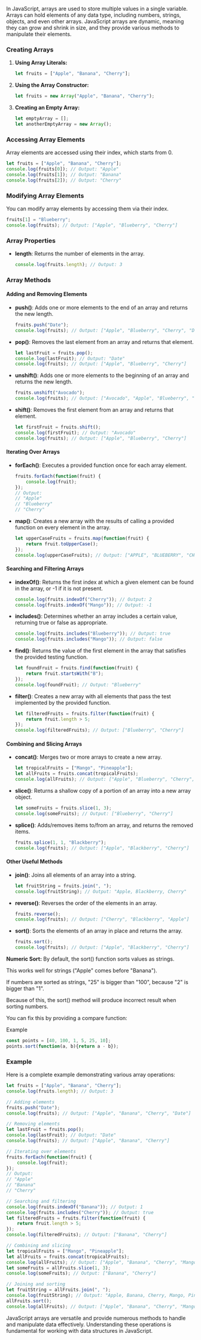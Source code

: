 In JavaScript, arrays are used to store multiple values in a single variable. Arrays can hold elements of any data type, including numbers, strings, objects, and even other arrays. JavaScript arrays are dynamic, meaning they can grow and shrink in size, and they provide various methods to manipulate their elements.

### Creating Arrays

1. **Using Array Literals:**
   ```javascript
   let fruits = ["Apple", "Banana", "Cherry"];
   ```

2. **Using the Array Constructor:**
   ```javascript
   let fruits = new Array("Apple", "Banana", "Cherry");
   ```

3. **Creating an Empty Array:**
   ```javascript
   let emptyArray = [];
   let anotherEmptyArray = new Array();
   ```

### Accessing Array Elements

Array elements are accessed using their index, which starts from 0.

```javascript
let fruits = ["Apple", "Banana", "Cherry"];
console.log(fruits[0]); // Output: "Apple"
console.log(fruits[1]); // Output: "Banana"
console.log(fruits[2]); // Output: "Cherry"
```

### Modifying Array Elements

You can modify array elements by accessing them via their index.

```javascript
fruits[1] = "Blueberry";
console.log(fruits); // Output: ["Apple", "Blueberry", "Cherry"]
```

### Array Properties

- **length**: Returns the number of elements in the array.
  ```javascript
  console.log(fruits.length); // Output: 3
  ```

### Array Methods

#### Adding and Removing Elements

- **push()**: Adds one or more elements to the end of an array and returns the new length.
  ```javascript
  fruits.push("Date");
  console.log(fruits); // Output: ["Apple", "Blueberry", "Cherry", "Date"]
  ```

- **pop()**: Removes the last element from an array and returns that element.
  ```javascript
  let lastFruit = fruits.pop();
  console.log(lastFruit); // Output: "Date"
  console.log(fruits); // Output: ["Apple", "Blueberry", "Cherry"]
  ```

- **unshift()**: Adds one or more elements to the beginning of an array and returns the new length.
  ```javascript
  fruits.unshift("Avocado");
  console.log(fruits); // Output: ["Avocado", "Apple", "Blueberry", "Cherry"]
  ```

- **shift()**: Removes the first element from an array and returns that element.
  ```javascript
  let firstFruit = fruits.shift();
  console.log(firstFruit); // Output: "Avocado"
  console.log(fruits); // Output: ["Apple", "Blueberry", "Cherry"]
  ```

#### Iterating Over Arrays

- **forEach()**: Executes a provided function once for each array element.
  ```javascript
  fruits.forEach(function(fruit) {
      console.log(fruit);
  });
  // Output:
  // "Apple"
  // "Blueberry"
  // "Cherry"
  ```

- **map()**: Creates a new array with the results of calling a provided function on every element in the array.
  ```javascript
  let upperCaseFruits = fruits.map(function(fruit) {
      return fruit.toUpperCase();
  });
  console.log(upperCaseFruits); // Output: ["APPLE", "BLUEBERRY", "CHERRY"]
  ```

#### Searching and Filtering Arrays

- **indexOf()**: Returns the first index at which a given element can be found in the array, or -1 if it is not present.
  ```javascript
  console.log(fruits.indexOf("Cherry")); // Output: 2
  console.log(fruits.indexOf("Mango")); // Output: -1
  ```

- **includes()**: Determines whether an array includes a certain value, returning true or false as appropriate.
  ```javascript
  console.log(fruits.includes("Blueberry")); // Output: true
  console.log(fruits.includes("Mango")); // Output: false
  ```

- **find()**: Returns the value of the first element in the array that satisfies the provided testing function.
  ```javascript
  let foundFruit = fruits.find(function(fruit) {
      return fruit.startsWith("B");
  });
  console.log(foundFruit); // Output: "Blueberry"
  ```

- **filter()**: Creates a new array with all elements that pass the test implemented by the provided function.
  ```javascript
  let filteredFruits = fruits.filter(function(fruit) {
      return fruit.length > 5;
  });
  console.log(filteredFruits); // Output: ["Blueberry", "Cherry"]
  ```

#### Combining and Slicing Arrays

- **concat()**: Merges two or more arrays to create a new array.
  ```javascript
  let tropicalFruits = ["Mango", "Pineapple"];
  let allFruits = fruits.concat(tropicalFruits);
  console.log(allFruits); // Output: ["Apple", "Blueberry", "Cherry", "Mango", "Pineapple"]
  ```

- **slice()**: Returns a shallow copy of a portion of an array into a new array object.
  ```javascript
  let someFruits = fruits.slice(1, 3);
  console.log(someFruits); // Output: ["Blueberry", "Cherry"]
  ```

- **splice()**: Adds/removes items to/from an array, and returns the removed items.
  ```javascript
  fruits.splice(1, 1, "Blackberry");
  console.log(fruits); // Output: ["Apple", "Blackberry", "Cherry"]
  ```

#### Other Useful Methods

- **join()**: Joins all elements of an array into a string.
  ```javascript
  let fruitString = fruits.join(", ");
  console.log(fruitString); // Output: "Apple, Blackberry, Cherry"
  ```

- **reverse()**: Reverses the order of the elements in an array.
  ```javascript
  fruits.reverse();
  console.log(fruits); // Output: ["Cherry", "Blackberry", "Apple"]
  ```

- **sort()**: Sorts the elements of an array in place and returns the array.
  ```javascript
  fruits.sort();
  console.log(fruits); // Output: ["Apple", "Blackberry", "Cherry"]
  ```


**Numeric Sort:**
By default, the sort() function sorts values as strings.

This works well for strings ("Apple" comes before "Banana").

If numbers are sorted as strings, "25" is bigger than "100", because "2" is bigger than "1".

Because of this, the sort() method will produce incorrect result when sorting numbers.

You can fix this by providing a compare function:

Example
```javascript
const points = [40, 100, 1, 5, 25, 10];
points.sort(function(a, b){return a - b});
```

### Example

Here is a complete example demonstrating various array operations:

```javascript
let fruits = ["Apple", "Banana", "Cherry"];
console.log(fruits.length); // Output: 3

// Adding elements
fruits.push("Date");
console.log(fruits); // Output: ["Apple", "Banana", "Cherry", "Date"]

// Removing elements
let lastFruit = fruits.pop();
console.log(lastFruit); // Output: "Date"
console.log(fruits); // Output: ["Apple", "Banana", "Cherry"]

// Iterating over elements
fruits.forEach(function(fruit) {
    console.log(fruit);
});
// Output:
// "Apple"
// "Banana"
// "Cherry"

// Searching and filtering
console.log(fruits.indexOf("Banana")); // Output: 1
console.log(fruits.includes("Cherry")); // Output: true
let filteredFruits = fruits.filter(function(fruit) {
    return fruit.length > 5;
});
console.log(filteredFruits); // Output: ["Banana", "Cherry"]

// Combining and slicing
let tropicalFruits = ["Mango", "Pineapple"];
let allFruits = fruits.concat(tropicalFruits);
console.log(allFruits); // Output: ["Apple", "Banana", "Cherry", "Mango", "Pineapple"]
let someFruits = allFruits.slice(1, 3);
console.log(someFruits); // Output: ["Banana", "Cherry"]

// Joining and sorting
let fruitString = allFruits.join(", ");
console.log(fruitString); // Output: "Apple, Banana, Cherry, Mango, Pineapple"
allFruits.sort();
console.log(allFruits); // Output: ["Apple", "Banana", "Cherry", "Mango", "Pineapple"]
```

JavaScript arrays are versatile and provide numerous methods to handle and manipulate data effectively. Understanding these operations is fundamental for working with data structures in JavaScript.

